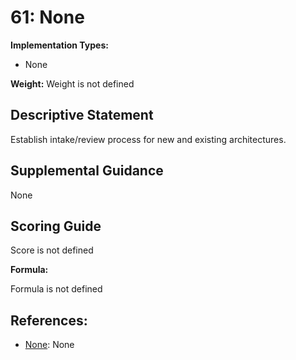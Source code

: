# 61: None

**Implementation Types:**

- None

**Weight:** Weight is not defined

## Descriptive Statement

Establish intake/review process for new and existing architectures.

## Supplemental Guidance

None

## Scoring Guide

Score is not defined

**Formula:**

Formula is not defined

## References:

- [None](None): None

